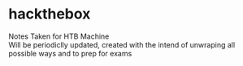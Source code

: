 # hackthebox
Notes Taken for HTB Machine<br />
Will be periodiclly updated, created with the intend of unwraping all possible ways and to prep for exams<br />
